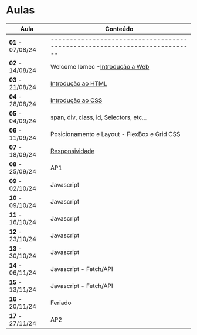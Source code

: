 # Aulas

| Aula                         | Conteúdo                                                                                                                                                                                                                                                                  |
| ---------------------------- | -------------------------------------------------------------------------------------------------------------------------------------------------------------------------------------------------------------------------------------------------------------------------- |
| __01__ - 07/08/24    | --------------------------------------------------------------------------                                                                                                                                                                                                 |
| __02__ - 14/08/24     | Welcome Ibmec -[Introdução a Web](../docs/01_Introducao_WEB.pdf)                                                                                                                                                                                                            |
| __03__ - 21/08/24     | [Introdução ao HTML](../docs/02_Introducao_HTML.pdf)                                                                                                                                                                                                                        |
| __04__ - 28/08/24     | [Introdução ao CSS](../docs/03_Introducao_CSS.pdf)                                                                                                                                                                                                                          |
| __05__ - 04/09/24     | [span](https://www.w3schools.com/tags/tag_span.asp), [div](https://www.w3schools.com/html/html_div.asp), [class](https://www.w3schools.com/html/html_classes.asp), [id](https://www.w3schools.com/html/html_id.asp), [Selectors](https://www.w3schools.com/css/css_selectors.asp), etc... |
| __06__ - 11/09/24     | Posicionamento e Layout - FlexBox e Grid CSS                                                                                                                                                                                                                               |
| __07__ - 18/09/24     | [Responsividade](https://jonh-carvalho.github.io/DW_24.2_8003/_Disciplina/Roteiros/siteresponsivo/)                                                                                                                                                                           |
| __08__ - 25/09/24     | AP1                                                                                                                                                                                                                                                                        |
| __09__ - 02/10/24     | Javascript                                                                                                                                                                                                                                                                 |
| __10__ - 09/10/24     | Javascript                                                                                                                                                                                                                                                                 |
| __11__ - 16/10/24     | Javascript                                                                                                                                                                                                                                                                 |
| __12__ - 23/10/24     | Javascript                                                                                                                                                                                                                                                                 |
| __13__ - 30/10/24     | Javascript                                                                                                                                                                                                                                                                 |
| __14__ - 06/11/24     | Javascript - Fetch/API                                                                                                                                                                                                                                                     |
| __15__ - 13/11/24     | Javascript - Fetch/API                                                                                                                                                                                                                                                     |
| __16__ - 20/11/24     | Feriado                                                                                                                                                                                                                                                                    |
| __17__ - 27/11/24     | AP2                                                                                                                                                                                                                                                                        |
